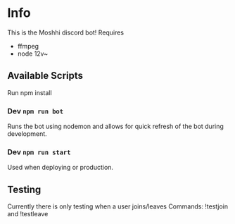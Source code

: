 # Info
This is the Moshhi discord bot!
Requires
  - ffmpeg
  - node 12v~

## Available Scripts
Run npm install

### Dev `npm run bot`
Runs the bot using nodemon and allows for quick refresh of the bot during development.

### Dev `npm run start`
Used when deploying or production.

## Testing
Currently there is only testing when a user joins/leaves
Commands: !testjoin and !testleave